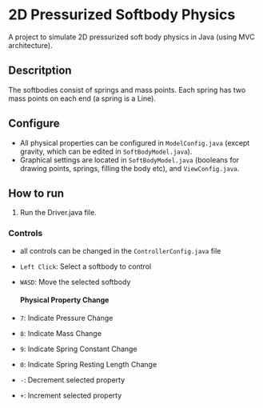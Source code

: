 # 2D Pressurized Softbody Physics

A project to simulate 2D pressurized soft body physics in Java (using MVC architecture).

## Descritption

The softbodies consist of springs and mass points. Each spring has two mass points on each end (a spring is a Line).

## Configure

- All physical properties can be configured in `ModelConfig.java` (except gravity, which can be edited in `SoftBodyModel.java`). 
- Graphical settings are located in `SoftBodyModel.java` (booleans for drawing points, springs, filling the body etc), and `ViewConfig.java`. 

## How to run

1. Run the Driver.java file.

### Controls

- all controls can be changed in the `ControllerConfig.java` file

- `Left Click`: Select a softbody to control
- `WASD`: Move the selected softbody

  #### Physical Property Change
- `7`: Indicate Pressure Change
- `8`: Indicate Mass Change
- `9`: Indicate Spring Constant Change
- `0`: Indicate Spring Resting Length Change
- `-`: Decrement selected property
- `+`: Increment selected property
  
